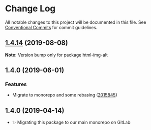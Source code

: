 # Change Log

All notable changes to this project will be documented in this file.
See [Conventional Commits](https://conventionalcommits.org) for commit guidelines.

## [1.4.14](https://gitlab.com/codsen/codsen/compare/html-img-alt@1.4.13...html-img-alt@1.4.14) (2019-08-08)

**Note:** Version bump only for package html-img-alt





## 1.4.0 (2019-06-01)

### Features

- Migrate to monorepo and some rebasing ([2015845](https://gitlab.com/codsen/codsen/commit/2015845))

## 1.4.0 (2019-04-14)

- ✨ Migrating this package to our main monorepo on GitLab
